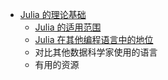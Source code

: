 - [Julia 的理论基础](rationale/README.md)
    * [Julia 的适用范围](rationale/scope.md)
    * [Julia 在其他编程语言中的地位](rationale/place.md)
    * 对比其他数据科学家使用的语言
    * 有用的资源
    
<script type="text/javascript" src="http://www.josephjctang.com/assets/js/analytics.js" defer="defer"></script>